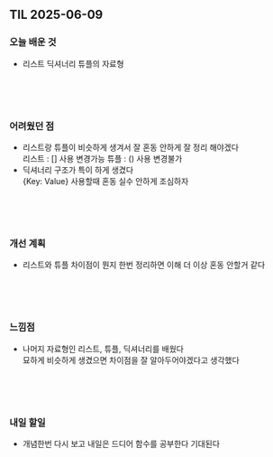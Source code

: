 ## TIL 2025-06-09

### 오늘 배운 것
- 리스트 딕셔너리 튜플의 자료형
  
<br/>
<br/>
<br/>

### 어려웠던 점
- 리스트랑 튜플이 비슷하게 생겨서 잘 혼동 안하게 잘 정리 해야겠다  
  리스트 : [] 사용 변경가능
  튜플 : () 사용 변경불가
- 딕셔너리 구조가 특이 하게 생겼다  
{Key: Value} 사용할때 혼동 실수 안하게 조심하자

<br/>
<br/>
<br/>

### 개선 계획
- 리스트와 튜플 차이점이 뭔지 한번 정리하면 이해 더 이상 혼동 안할거 같다

<br/>
<br/>
<br/>

### 느낌점
- 나머지 자료형인 리스트, 튜플, 딕셔너리를 배웠다  
 묘하게 비슷하게 생겼으면 차이점을 잘 알아두어야겠다고 생각했다

<br/>
<br/>
<br/>

### 내일 할일
- 개념한번 다시 보고 내일은 드디어 함수를 공부한다 기대된다